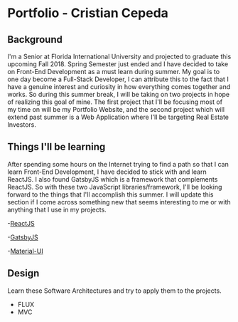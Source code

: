 # Portfolio - Cristian Cepeda

## Background
I'm a Senior at Florida International University and projected to graduate this
upcoming Fall 2018. Spring Semester just ended and I have decided to take on
Front-End Development as a must learn during summer. My goal is to one day
become a Full-Stack Developer, I can attribute this to the fact that I have a
genuine interest and curiosity in how everything comes together and works. So
during this summer break, I will be taking on two projects in hope of realizing
this goal of mine. The first project that I'll be focusing most of my time on
will be my Portfolio Website, and the second project which will extend past
summer is a Web Application where I'll be targeting Real Estate Investors.

## Things I'll be learning
After spending some hours on the Internet trying to find a path so that I can
learn Front-End Development, I have decided to stick with and learn ReactJS. I
also found GatsbyJS which is a framework that complements ReactJS. So with
these two JavaScript libraries/framework, I'll be looking forward to the things
that I'll accomplish this summer. I will update this section if I come across
something new that seems interesting to me or with anything that I use in my
projects.

  -[ReactJS](https://reactjs.org/)

  -[GatsbyJS](https://www.gatsbyjs.org/)

  -[Material-UI](https://material-ui-next.com/)

## Design
Learn these Software Architectures and try to apply them to the projects.
 - FLUX
 - MVC
